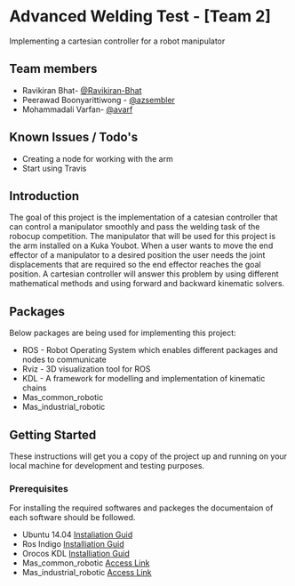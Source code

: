 # Advanced Welding Test - [Team 2]
Implementing a cartesian controller for a robot manipulator


## Team members
*   Ravikiran Bhat- [@Ravikiran-Bhat](https://github.com/Ravikiran-Bhat-Git)
*   Peerawad Boonyarittiwong - [@azsembler](https://github.com/azsembler)
*   Mohammadali Varfan- [@avarf](https://github.com/avarf)


## Known Issues / Todo's

-   Creating a node for working with the arm
-   Start using Travis

## Introduction
The goal of this project is the implementation of a catesian controller that can control a manipulator smoothly and pass the welding task of the robocup competition.
The manipulator that will be used for this project is the arm installed on a Kuka Youbot.
When a user wants to move the end effector of a manipulator to a desired position the user needs the joint displacements that are required so the end effector reaches the goal position. A cartesian controller will answer this problem by using different mathematical methods and using forward and backward kinematic solvers.

## Packages
Below packages are being used for implementing this project:

*   ROS - Robot Operating System which enables different packages and nodes to communicate
*   Rviz - 3D visualization tool for ROS
*   KDL - A framework for modelling and implementation of kinematic chains
*   Mas_common_robotic
*   Mas_industrial_robotic


## Getting Started

These instructions will get you a copy of the project up and running on your local machine for development and testing purposes.

### Prerequisites

For installing the required softwares and packeges the documentaion of each software should be followed.

*   Ubuntu 14.04 [Instaliation Guid](https://tutorials.ubuntu.com/tutorial/tutorial-install-ubuntu-desktop#0)
*   Ros Indigo [Installiation Guid](http://wiki.ros.org/indigo/Installation/Ubuntu)
*   Orocos KDL [Installiation Guid](https://github.com/orocos/orocos_kinematics_dynamics/blob/master/orocos_kdl/INSTALL)
*   Mas_common_robotic [Access Link](https://mas.b-it-center.de/gitgate/mas-group/mas_common_robotics)
*   Mas_industrial_robotic [Access Link](https://mas.b-it-center.de/gitgate/mas-group/mas_industrial_robotics)
